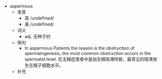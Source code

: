 - aspermous
  - 发音
    - 英 /undefined/
    - 美 /undefined/
  - 词义
    - adj. 无种子的
  - 例句
    - In aspermous Patients the reason is the obstruction of spermatogenesis, the most common obstruction occurs in the spermatid level. 在无精症患者中是由生精阻滞所致，最常见的阻滞发生在精子细胞水平。
  - 补充